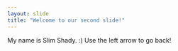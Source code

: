 ```yaml
---
layout: slide
title: "Welcome to our second slide!"
---
```

My name is Slim Shady. :)
Use the left arrow to go back!
